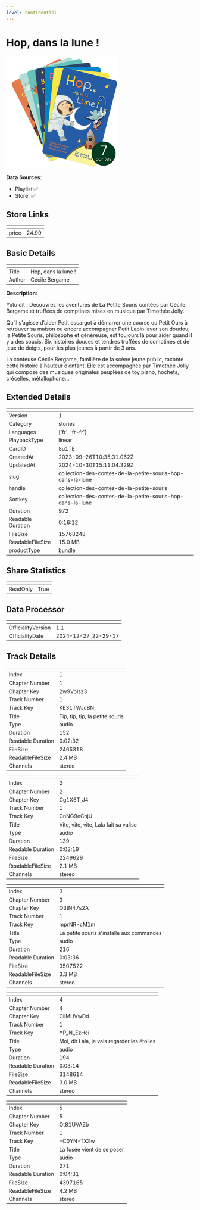 ```yaml
---
level: confidential
---
```

# Hop, dans la lune !

![card_[8u1TE].png](../../img/cards/card_[8u1TE].png)

**Data Sources**: 

- Playlist:✅
- Store: ✅


## Store Links

| <!-- --> | <!-- --> |
| - | - |
| price | 24.99 |


## Basic Details

| <!-- --> | <!-- --> |
| - | - |
| Title | Hop, dans la lune ! |
| Author | Cécile Bergame |

**Description**:

Yoto dit : Découvrez les aventures de La Petite Souris contées par Cécile Bergame et truffées de comptines mises en musique par Timothée Jolly.

Qu’il s’agisse d’aider Petit escargot à démarrer une course ou Petit Ours à retrouver sa maison ou encore accompagner Petit Lapin laver son doudou, la Petite Souris, philosophe et généreuse, est toujours là pour aider quand il y a des soucis. Six histoires douces et tendres truffées de comptines et de jeux de doigts, pour les plus jeunes à partir de 3 ans.     

La conteuse Cécile Bergame, familière de la scène jeune public, raconte cette histoire à hauteur d’enfant. Elle est accompagnée par Timothée Jolly qui compose des musiques originales peuplées de toy piano, hochets, crécelles, métallophone…


## Extended Details

| <!-- --> | <!-- --> |
| - | - |
| Version | 1 |
| Category | stories |
| Languages | ['fr', 'fr-fr'] |
| PlaybackType | linear |
| CardID | 8u1TE |
| CreatedAt | 2023-09-26T10:35:31.062Z |
| UpdatedAt | 2024-10-30T15:11:04.329Z |
| slug | collection-des-contes-de-la-petite-souris-hop-dans-la-lune |
| handle | collection-des-contes-de-la-petite-souris |
| Sortkey | collection-des-contes-de-la-petite-souris-hop-dans-la-lune |
| Duration | 972 |
| Readable Duration | 0:16:12 |
| FileSize | 15768248 |
| ReadableFileSize | 15.0 MB |
| productType | bundle |


## Share Statistics

| <!-- --> | <!-- --> |
| - | - |
| ReadOnly | True |


## Data Processor

| <!-- --> | <!-- --> |
| - | - |
| OfficialityVersion | 1.1
| OfficialityDate | 2024-12-27_22-29-17


## Track Details

| <!-- --> | <!-- --> |
| - | - |
| Index | 1 |
| Chapter Number | 1 |
| Chapter Key | 2w9VoIsz3 |
| Track Number | 1 |
| Track Key | KE31TWJcBN |
| Title | Tip, tip, tip, la petite souris |
| Type | audio |
| Duration | 152 |
| Readable Duration | 0:02:32 |
| FileSize | 2465318 |
| ReadableFileSize | 2.4 MB |
| Channels | stereo |

| <!-- --> | <!-- --> |
| - | - |
| Index | 2 |
| Chapter Number | 2 |
| Chapter Key | Cg1X6T_J4 |
| Track Number | 1 |
| Track Key | CnNG9eChjU |
| Title | Vite, vite, vite, Lala fait sa valise |
| Type | audio |
| Duration | 139 |
| Readable Duration | 0:02:19 |
| FileSize | 2249629 |
| ReadableFileSize | 2.1 MB |
| Channels | stereo |

| <!-- --> | <!-- --> |
| - | - |
| Index | 3 |
| Chapter Number | 3 |
| Chapter Key | O3tN47s2A |
| Track Number | 1 |
| Track Key | mprNR-cM1m |
| Title | La petite souris s'installe aux commandes |
| Type | audio |
| Duration | 216 |
| Readable Duration | 0:03:36 |
| FileSize | 3507522 |
| ReadableFileSize | 3.3 MB |
| Channels | stereo |

| <!-- --> | <!-- --> |
| - | - |
| Index | 4 |
| Chapter Number | 4 |
| Chapter Key | CiiMUVwDd |
| Track Number | 1 |
| Track Key | YP_N_EzHci |
| Title | Moi, dit Lala, je vais regarder les étoiles |
| Type | audio |
| Duration | 194 |
| Readable Duration | 0:03:14 |
| FileSize | 3148614 |
| ReadableFileSize | 3.0 MB |
| Channels | stereo |

| <!-- --> | <!-- --> |
| - | - |
| Index | 5 |
| Chapter Number | 5 |
| Chapter Key | Ot81UVAZb |
| Track Number | 1 |
| Track Key | -C0YN-TXXw |
| Title | La fusée vient de se poser |
| Type | audio |
| Duration | 271 |
| Readable Duration | 0:04:31 |
| FileSize | 4397165 |
| ReadableFileSize | 4.2 MB |
| Channels | stereo |

